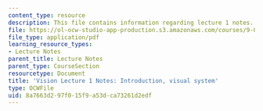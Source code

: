 ```yaml
---
content_type: resource
description: This file contains information regarding lecture 1 notes.
file: https://ol-ocw-studio-app-production.s3.amazonaws.com/courses/9-04-sensory-systems-fall-2013/8a7663d297f015f9a53dca73261d2edf_MIT9_04F13_Vis1.pdf
file_type: application/pdf
learning_resource_types:
- Lecture Notes
parent_title: Lecture Notes
parent_type: CourseSection
resourcetype: Document
title: 'Vision Lecture 1 Notes: Introduction, visual system'
type: OCWFile
uid: 8a7663d2-97f0-15f9-a53d-ca73261d2edf
---
```

